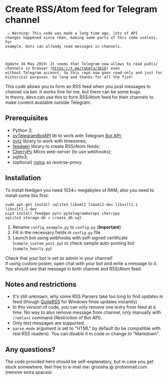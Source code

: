 # Create RSS/Atom feed for Telegram channel

<code> ⚠️ Warning! This code was made a long time ago, lots of API changes happened since then, making some parts of this code useless. For example, bots can already read messages in channels.

Update 16 May 2019: It seems that Telegram now allows to read public channels in browser (https://t.me/tgbeta/3618) even without Telegram account. So this repo now goes read-only and just for historical purposes. So long and thanks for all the fish!
</code>

This code allows you to form an RSS feed when you post messages to channel via bot. It works fine for me, but there can be some bugs.  
In theory, devs can use this to form RSS/Atom feed for their channels to make content available outside Telegram.

## Prerequisites
* Python 3;
* [pyTelegramBotAPI](https://github.com/eternnoir/pyTelegramBotAPI/) lib to work with Telegram [Bot API](https://core.telegram.org/bots/api);
* [pytz](http://pytz.sourceforge.net/) library to work with timezones;
* [feedgen](https://github.com/lkiesow/python-feedgen) library to create RSS/Atom feeds;
* [CherryPy](http://www.cherrypy.org/) Micro web-server (to use webhooks);
* sqlite3;
* (optional) [nginx](http://nginx.org/) as reverse-proxy

## Installation
To install feedgen you need 1024+ megabytes of RAM, also you need to install some libs first:  

```
sudo apt-get install sqlite3 libxml2 libxml2-dev libxslt1.1 libxslt1.1-dev  
pip3 install feedgen pytz pytelegrambotapi cherrypy  
sqlite3 storage.db < create_db.sql
```

1. Rename `config_example.py` to `config.py` (**Important**)
2. Fill in the necessary fields in `config.py` file
3. Launch bot using webhooks with self-signed certificate (`sample_custom_post.py`) or check sample auto-posting bot (`sample_hourly.py`)

Check that your bot is set as admin in your channel!  
If using custom poster, open chat with your bot and write a message to it. You should see that message in both channel and RSS/Atom feed.

## Notes and restrictions

* It's still unknown, why some RSS Parsers take too long to find updates in feed (though [QuiteRSS](https://quiterss.org/en/node) for Windows finds updates instantly)
* In this version of code, you can only remove one entry from feed at a time. No way to also remove message from channel, only manually with `/remlast` command (Restriction of Bot API).
* Only text messages are supported.
* `parse_mode` argument is set to "HTML" by default (to be compatible with real RSS readers). You can disable it in code or change to "Markdown".

## Any questions?
The code provided here should be self-explanatory, but in case you get stuck somewhere, feel free to e-mail me: groosha @ protonmail.com (remove extra spaces)
